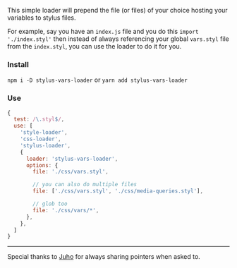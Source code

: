 This simple loader will prepend the file (or files) of your choice hosting your variables to stylus files.

For example, say you have an `index.js` file and you do this
`import './index.styl'`
then instead of always referencing your global `vars.styl` file from the `index.styl`, you can use the loader to do it for you.

### Install
`npm i -D stylus-vars-loader`
or
`yarn add stylus-vars-loader`

### Use
```js
{
  test: /\.styl$/,
  use: [
    'style-loader',
    'css-loader',
    'stylus-loader',
    {
      loader: 'stylus-vars-loader',
      options: {
        file: './css/vars.styl',

        // you can also do multiple files
        file: ['./css/vars.styl', './css/media-queries.styl'],

        // glob too
        file: './css/vars/*',
      },
    },
  ]
}
```

---

Special thanks to [Juho](https://twitter.com/bebraw) for always sharing pointers when asked to.
